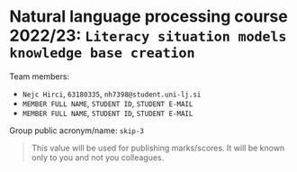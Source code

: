 # Natural language processing course 2022/23: `Literacy situation models knowledge base creation`

Team members:
 * `Nejc Hirci`, `63180335`, `nh7398@student.uni-lj.si`
 * `MEMBER FULL NAME`, `STUDENT ID`, `STUDENT E-MAIL`
 * `MEMBER FULL NAME`, `STUDENT ID`, `STUDENT E-MAIL`
 
Group public acronym/name: `skip-3`
 > This value will be used for publishing marks/scores. It will be known only to you and not you colleagues.
